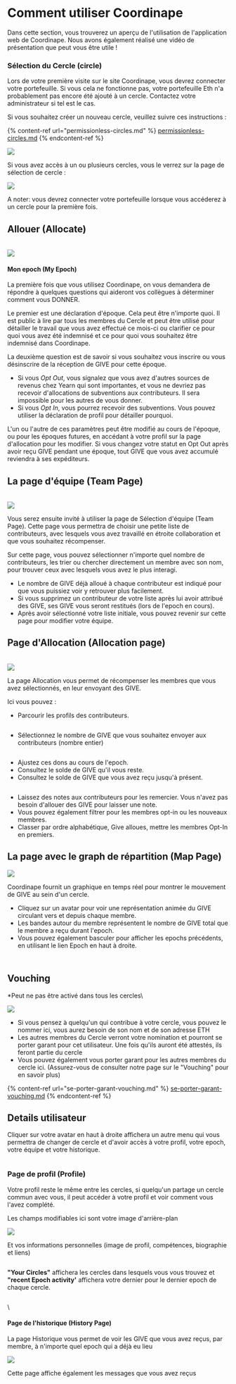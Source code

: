 # Comment utiliser Coordinape

Dans cette section, vous trouverez un aperçu de l'utilisation de l'application web de Coordinape. Nous avons également réalisé une vidéo de présentation que peut vous être utile !

### Sélection du Cercle (circle) <a href="#user-content-circle-selection" id="user-content-circle-selection"></a>

Lors de votre première visite sur le site Coordinape, vous devrez connecter votre portefeuille. Si vous cela ne fonctionne pas, votre portefeuille Eth n'a probablement pas encore été ajouté à un cercle. Contactez votre administrateur si tel est le cas.



Si vous souhaitez créer un nouveau cercle, veuillez suivre ces instructions :  &#x20;

{% content-ref url="permissionless-circles.md" %}
[permissionless-circles.md](permissionless-circles.md)
{% endcontent-ref %}

[![](https://github.com/cryptoouf-blog/coordinape-french/raw/master/.gitbook/assets/How\_to\_Coordinape1.jpg)](https://github.com/cryptoouf-blog/coordinape-french/blob/master/.gitbook/assets/How\_to\_Coordinape1.jpg)

Si vous avez accès à un ou plusieurs cercles, vous le verrez sur la page de sélection de cercle :

[![](https://github.com/cryptoouf-blog/coordinape-french/raw/master/.gitbook/assets/How\_to\_Coordinape3.jpg)](https://github.com/cryptoouf-blog/coordinape-french/blob/master/.gitbook/assets/How\_to\_Coordinape3.jpg)

A noter: vous devrez connecter votre portefeuille lorsque vous accéderez à un cercle pour la première fois.



## &#x20;Allouer (Allocate)

\
![](../.gitbook/assets/How\_to\_Coordinape4.jpeg)

#### Mon epoch (My Epoch)

La première fois que vous utilisez Coordinape, on vous demandera de répondre à quelques questions qui aideront vos collègues à déterminer comment vous DONNER.

Le premier est une déclaration d'époque. Cela peut être n'importe quoi. Il est public à lire par tous les membres du Cercle et peut être utilisé pour détailler le travail que vous avez effectué ce mois-ci ou clarifier ce pour quoi vous avez été indemnisé et ce pour quoi vous souhaitez être indemnisé dans Coordinape.

La deuxième question est de savoir si vous souhaitez vous inscrire ou vous désinscrire de la réception de GIVE pour cette époque.

* Si vous _Opt Out_, vous signalez que vous avez d'autres sources de revenus chez Yearn qui sont importantes, et vous ne devriez pas recevoir d'allocations de subventions aux contributeurs. Il sera impossible pour les autres de vous donner.
* Si vous _Opt In_, vous pourrez recevoir des subventions. Vous pouvez utiliser la déclaration de profil pour détailler pourquoi.

L'un ou l'autre de ces paramètres peut être modifié au cours de l'époque, ou pour les époques futures, en accédant à votre profil sur la page d'allocation pour les modifier. Si vous changez votre statut en Opt Out après avoir reçu GIVE pendant une époque, tout GIVE que vous avez accumulé reviendra à ses expéditeurs.



## La page d'équipe (Team Page)

\
![](../.gitbook/assets/How\_to\_Coordinape5.jpeg)



Vous serez ensuite invité à utiliser la page de Sélection d'équipe (Team Page). Cette page vous permettra de choisir une petite liste de contributeurs, avec lesquels vous avez travaillé en étroite collaboration et que vous souhaitez récompenser.

Sur cette page, vous pouvez sélectionner n'importe quel nombre de contributeurs, les trier ou chercher directement un membre avec son nom, pour trouver ceux avec lesquels vous avez le plus interagi.

* Le nombre de GIVE déjà alloué à chaque contributeur est indiqué pour que vous puissiez voir y retrouver plus facilement.
* Si vous supprimez un contributeur de votre liste après lui avoir attribué des GIVE, ses GIVE vous seront restitués (lors de l'epoch en cours).
* Après avoir sélectionné votre liste initiale, vous pouvez revenir sur cette page pour modifier votre équipe.

## Page d'Allocation (Allocation page) <a href="#user-content-allocation-page" id="user-content-allocation-page"></a>

\
![](../.gitbook/assets/How\_to\_Coordinape6.jpeg)

La page Allocation vous permet de récompenser les membres que vous avez sélectionnés, en leur envoyant des GIVE.

Ici vous pouvez :

* Parcourir les profils des contributeurs.

<div align="left">

<img src="../.gitbook/assets/How_to_Coordinape15 (2).jpeg" alt="">

</div>

* Sélectionnez le nombre de GIVE que vous souhaitez envoyer aux contributeurs (nombre entier)

<div align="left">

<img src="../.gitbook/assets/How_to_Coordinape16.jpeg" alt="">

</div>

* Ajustez ces dons au cours de l'epoch.
* Consultez le solde de GIVE qu'il vous reste.
* Consultez le solde de GIVE que vous avez reçu jusqu'à présent.

<div align="left">

<img src="../.gitbook/assets/How_to_Coordinape17.jpeg" alt="">

</div>

* Laissez des notes aux contributeurs pour les remercier. Vous n'avez pas besoin d'allouer des GIVE pour laisser une note.
* Vous pouvez également filtrer pour les membres opt-in ou les nouveaux membres.
*   Classer par ordre alphabétique, Give alloues, mettre les membres Opt-In en premiers.



## La page avec le graph de répartition (Map Page) <a href="#user-content-graph-page" id="user-content-graph-page"></a>

![](../.gitbook/assets/How\_to\_Coordinape7.jpeg)

Coordinape fournit un graphique en temps réel pour montrer le mouvement de GIVE au sein d'un cercle.

* Cliquez sur un avatar pour voir une représentation animée du GIVE circulant vers et depuis chaque membre.
* Les bandes autour du membre représentent le nombre de GIVE total que le membre a reçu durant l'epoch.
* Vous pouvez également basculer pour afficher les epochs précédents, en utilisant le lien Epoch en haut à droite.

\
Vouching
--------

\*Peut ne pas être activé dans tous les cercles\


![](../.gitbook/assets/How\_to\_Coordinape9.jpeg)

* Si vous pensez à quelqu'un qui contribue à votre cercle, vous pouvez le nommer ici, vous aurez besoin de son nom et de son adresse ETH
* Les autres membres du Cercle verront votre nomination et pourront se porter garant pour cet utilisateur. Une fois qu'ils auront été attestés, ils feront partie du cercle
* Vous pouvez également vous porter garant pour les autres membres du cercle ici. (Assurez-vous de consulter notre page sur le "Vouching" pour en savoir plus)&#x20;

{% content-ref url="se-porter-garant-vouching.md" %}
[se-porter-garant-vouching.md](se-porter-garant-vouching.md)
{% endcontent-ref %}

## Details utilisateur

Cliquer sur votre avatar en haut à droite affichera un autre menu qui vous permettra de changer de cercle et d'avoir accès à votre profil, votre epoch, votre équipe et votre historique.

<div align="left">

<img src="../.gitbook/assets/How_to_Coordinape10.jpeg" alt="">

</div>



### Page de profil (Profile)

Votre profil reste le même entre les cercles, si quelqu'un partage un cercle commun avec vous, il peut accéder à votre profil et voir comment vous l'avez complété.

Les champs modifiables ici sont votre image d'arrière-plan

![](../.gitbook/assets/How\_to\_Coordinape12.jpeg)

Et vos informations personnelles (image de profil, compétences, biographie et liens)

<div align="left">

<img src="../.gitbook/assets/How_to_Coordinape13.jpeg" alt="">

</div>

**"Your Circles"** affichera les cercles dans lesquels vous vous trouvez et **"recent Epoch activity'** affichera votre dernier pour le dernier epoch de chaque cercle.

<div align="left">

<img src="../.gitbook/assets/How_to_Coordinape14.jpeg" alt="">

</div>

\


#### Page de l'historique (History Page)

La page Historique vous permet de voir les GIVE que vous avez reçus, par membre, à n'importe quel epoch qui a déjà eu lieu

![](../.gitbook/assets/How\_to\_Coordinape8.jpeg)

Cette page affiche également les messages que vous avez reçus



